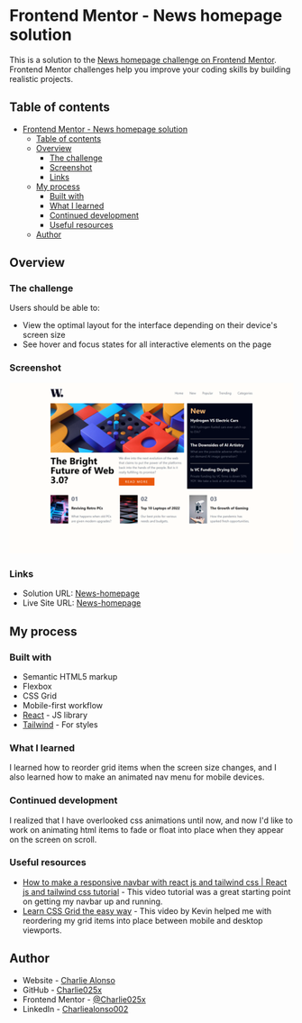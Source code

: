 # Frontend Mentor - News homepage solution

This is a solution to the [News homepage challenge on Frontend Mentor](https://www.frontendmentor.io/challenges/news-homepage-H6SWTa1MFl). Frontend Mentor challenges help you improve your coding skills by building realistic projects.

## Table of contents

- [Frontend Mentor - News homepage solution](#frontend-mentor---news-homepage-solution)
  - [Table of contents](#table-of-contents)
  - [Overview](#overview)
    - [The challenge](#the-challenge)
    - [Screenshot](#screenshot)
    - [Links](#links)
  - [My process](#my-process)
    - [Built with](#built-with)
    - [What I learned](#what-i-learned)
    - [Continued development](#continued-development)
    - [Useful resources](#useful-resources)
  - [Author](#author)

## Overview

### The challenge

Users should be able to:

- View the optimal layout for the interface depending on their device's screen size
- See hover and focus states for all interactive elements on the page

### Screenshot

![](./screenshot.png)

### Links

- Solution URL: [News-homepage](https://github.com/Charlie025x/News-homepage)
- Live Site URL: [News-homepage](https://Charlie025x.github.io/News-homepage/)

## My process

### Built with

- Semantic HTML5 markup
- Flexbox
- CSS Grid
- Mobile-first workflow
- [React](https://reactjs.org/) - JS library
- [Tailwind](https://tailwindcss.com/) - For styles

### What I learned

I learned how to reorder grid items when the screen size changes, and I also learned how to make an animated nav menu for mobile devices.

### Continued development

I realized that I have overlooked css animations until now, and now I'd like to work on animating html items to fade or float into place when they appear on the screen on scroll.

### Useful resources

- [How to make a responsive navbar with react js and tailwind css | React js and tailwind css tutorial](https://www.youtube.com/watch?v=74ys-dT94mA) - This video tutorial was a great starting point on getting my navbar up and running.
- [Learn CSS Grid the easy way](https://www.youtube.com/watch?v=rg7Fvvl3taU&t=1283s) - This video by Kevin helped me with reordering my grid items into place between mobile and desktop viewports.

## Author

- Website - [Charlie Alonso](https://charliemikealonso.com/)
- GitHub - [Charlie025x](https://github.com/Charlie025x)
- Frontend Mentor - [@Charlie025x](https://www.frontendmentor.io/profile/Charlie025x)
- LinkedIn - [Charliealonso002](https://www.linkedin.com/in/charliealonso002/)

